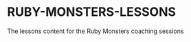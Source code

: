 RUBY-MONSTERS-LESSONS
=====================

The lessons content for the Ruby Monsters coaching sessions 

